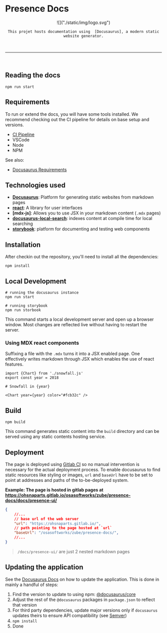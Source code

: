 # Presence Docs

<div align="center">
    ![]("./static/img/logo.svg")

    This projet hosts documentation using  [Docusaurus], a modern static website generator.
</div>
<br/>
<hr/>
<br/>

## Reading the docs

```pwsh
npm run start
```

## Requirements

To run or extend the docs, you will have some tools installed. We recommend
checking out the CI pipeline for details on base setup and versions.

* [CI Pipeline](/.gitlab-ci.yml)
* VSCode
* Node
* NPM

See also:

* [Docusaurus Requirements]


## Technologies used

* **[Docusaurus]**: Platform for generating static websites from markdown pages
* **[react]**: A library for user interfaces
* **[mdx-js]**: Allows you to use JSX in your markdown content (`.mdx` pages)
* **[docusaurus-local-search]**: indexes content at compile time for local searching
* **[storybook]**: platform for documenting and testing web components

## Installation

After checkin out the repository, you'll need to install all the dependencies:
```console
npm install
```

## Local Development

```pwsh
# running the docusaurus instance
npm run start

# running storybook
npm run storbook
```

This command starts a local development server and open up a browser window. 
Most changes are reflected live without having to restart the server.

### Using MDX react components

Suffixing a file with the `.mdx` turns it into a JSX enabled page. One effectively writes markdown through JSX which enables the use of react features.

```mdx
import {Chart} from './snowfall.js'
export const year = 2018

# Snowfall in {year}

<Chart year={year} color="#fcb32c" />
```


## Build

```console
npm build
```

This command generates static content into the `build` directory and can be served using any static contents hosting service.

## Deployment

The page is deployed using [Gitlab CI] so no manual intervention is necessary for the actual deployment process. To enable docusaurus to find static resources like styling or images, `url` and `baseUrl` have to be set to point at addresses and paths of the to-be-deployed system.

**Example: The page is hosted in gitlab pages at https://ohsnaparts.gitlab.io/osasoftworks/zube/presence-docs/docs/presence-ui/**

```json
{
    //...
    // base url of the web server
    "url": "https://ohsnaparts.gitlab.io/",
    // path pointing to the page hosted at `url`
    "baseUrl": "/osasoftworks/zube/presence-docs/",
    //...
}
```

> `/docs/presence-ui/` are just 2 nested markdown pages

## Updating the application

See the [Docusaurus Docs][Docusaurus Updating] on how to update the application. This is done in mainly a handful of steps:

1. Find the version to update to using npm: [@docusaurus/core]
1. Adjust the rest of the `@docusaurus` packages in `package.json` to reflect that version
1. For third party dependencies, update major versions only if `docusaurus` updates theirs to ensure API compatibility (see [Semver])
1. `npm install`
1. Done

[Docusaurus Updating]: https://docusaurus.io/docs/installation#updating-your-docusaurus-version
[Gitlab CI]: ./.gitlab-ci.yml
[Docusaurus]: https://v2.docusaurus.io/
[@docusaurus/core]: https://www.npmjs.com/package/@docusaurus/core?activeTab=versions
[Semver]: https://semver.org/#summary
[React]: https://react.dev/
[mdxjs]: https://mdxjs.com/
[docusaurus-local-search]: https://docusaurus.io/docs/search#using-local-search
[Docusaurus Requirements]: https://docusaurus.io/docs/installation#requirements
[docusaurus-markdown-react-features]: https://docusaurus.io/docs/markdown-features/react
[storybook]: https://storybook.js.org/